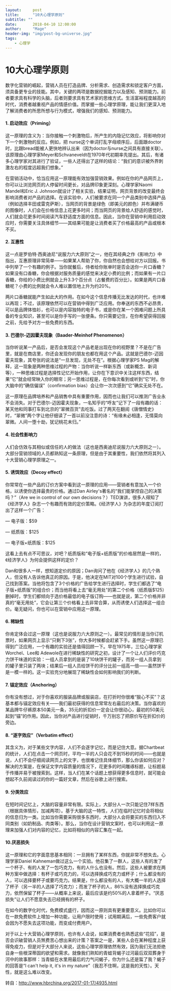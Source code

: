 ```yaml
---
layout:     post
title:      "10大心理学原则"
subtitle: ""
date:       2018-04-10 12:00:00
author:     "Mage"
header-img: "img/post-bg-universe.jpg"
tags:
    - 心理学
---
```


# 10大心理学原则
数字化营销的崛起，营销人员在打造品牌、分析需求、创造需求和锁定客户方面，须具备更专业的技能。其中，关键的两项是数据挖掘能力以及感知、预测能力。前者要求具有科学的头脑，后者则要求具有艺术家的思维方式。生活富裕程度越高的时代，消费者越重视产品的情感价值。而掌握一些心理学原理，能让我们更深入地了解消费者的所思所想与行为模式，增强我们的感知、预测能力。

#### 1.  启动效应（Priming）

这一原理的含义为：当你接触一个刺激物后，所产生的内隐记忆效应，将影响你对下一个刺激物的反应。例如，把 nurse这个单词打乱字母顺序后，后面跟doctor时，比跟bread能被人更快地辨认出来（因为doctor与nurse之间具有直接关联）。该原理由心理学家Meyer和Schvaneveldt在1970年代初期率先提出。其后，有诸多心理学家对其进行了验证，一些人还得出了这样的结论：“我们的意识被外界刺激左右的程度远超我们想象。”

在营销活动中，恰当应用这一原理能有效加强营销效果。例如在你的产品网页上，你可以让浏览网页的人停留时间更长，对品牌印象更深刻。心理学家Naomi Mandel和Eric J. Johnson就设计了相关实验，结果证明，网页背景的改变最终会影响消费者对产品的选择。在该实验中，人们被要求在同一个产品类别中选择产品（例如选择丰田或雷克萨斯），当网页的背景是绿色（即美元的颜色）并布满硬币的图像时，人们会在价格信息上花更多时间；而当网页的背景给人舒适的感觉时，人们就会花更多时间阅读汽车舒适度方面的信息。因此，当你在营销中利用启动效应时，你需要关注具体细节——其结果可能是让消费者买了价格最高的产品或根本不买。

#### 2.  互惠性

这一点是罗伯特·西奥迪尼“说服力六大原则”之一，他在其经典之作《影响力》中指出，互惠原理非常简单——如果某人帮助了你，你自然也会想给对方以回报。书中列举了一个有趣的例子。当你就餐后，侍者给你账单时是否会送你一片口香糖？如果没有口香糖，你会根据对服务质量的感觉来决定小费的比例；而如果有一片口香糖，你给的小费比例就会上升3.3个百分点（占餐费的百分比）。如果是两片口香糖呢？小费的比例就会令人难以置信地上升为约20%。

两片口香糖就能产生如此大的作用。在如今这个信息传播无比发达的时代，也许难以再现；不过，该原理依然可以在营销中得到广泛应用。你奉送的东西不必昂贵，可以是品牌体恤衫，也可以是内容独特的电子书，或是你在某一个困难问题上所具备的专业知识，甚至可以是你手写的一张便条。你只需要记住，在你希望获得回报之前，先给予对方一些免费的东西。

#### 3.  巴德尔-迈因霍夫现象（Baader-Meinhof Phenomenon）

当你听说某一产品后，是否会发现这个产品老是出现在你的视野里？不是在广告里，就是在商店里，你还会发现你的朋友也都在用这个产品。这就是巴德尔-迈因霍夫现象，其夸张的说法是“一旦发现，无处不在”。根据心理学家PS Mag的解释，这一现象是两种思维过程的产物：当你听说一样新东西（或新概念、新词等），一种思维过程是选择性记忆开始作用，让你在下意识中关注这样东西，结果“它”就会经常映入你的眼帘；另一思维过程是，在你每次看到或听到“它”时，你大脑中的“确信偏误”（confirmation bias）会让你一次次感到“它”确实无处不在。

这一原理在品牌培养和产品销售中具有重要作用，因而也让我们可以推测广告业永不会消失。对于巴德尔-迈因霍夫现象，一名知乎的“呼友”记下了一段有趣的话：某天他和同事打车到北京的“翠微百货”去吃饭。过了两天在翻阅《唐僧情史》时，“翠微”两个字让他仔细读了一首以前没注意的诗：“有缘未必相逢，无情莫向翠微。人间一堕十劫，犹记桃花未归。”

#### 4.  社会性影响力

人们会仿效与其相似或信任的人的做法（这也是西奥迪尼说服力六大原则之一）。大部分营销领域的人员都熟知这一条原理，但是由于其重要性，我们依然将其列入十大营销心理学原理之一。

#### 5.  诱饵效应（Decoy effect）

你常常在一些产品的订价方案中看到这一原理的应用——营销者有意加入一个价格，以诱使你选择最贵的价格。通过Dan Airley's著名的“我们能掌控自己的决策吗？”（Are we in control of our own decisions？）TED演讲，很多人得知了《经济学人》杂志一个有趣而有效的定价策略。《经济学人》为杂志的年度订阅打出了这样一个广告：

— 电子版：$59

— 纸质版：$125

— 电子版+纸质版：$125

这看上去有点不可思议，对吧？纸质版和“电子版+纸质版”的价格居然是一样的，《经济学人》为何会提供这样的定价？

Dan和很多人一样，想知道定价的原因；Dan询问了他在《经济学人》的几个熟人，但没有人告诉他真正的原因。于是，他决定在MIT对100个学生进行试验，自己找到答案。当他将包含了3个价格的广告给学生进行选择时，学生们都选了“电子版+纸质版”的组合价；而当他将看上去“毫无用处”的第二个价格（纸质版$125）删掉时，学生们都倾向于选价格最低的电子版订购——也就是说，第二个价格并非真的“毫无用处”，它会让第三个价格看上去非常合算，从而诱使人们选择这一组合价。毫无疑问，你也可以在营销中应用这一原理。

#### 6.  稀缺性

你肯定体会过这一原理（这也是说服力六大原则之一）。最常见的情形是当你订机票时，如果网页上显示“只剩下3张”，你大多时候都会赶紧下手。虽然这一原理已得到广泛应用，一个有趣的实验还是值得回顾一下。早在1975年，三位心理学家Worchel、Lee和 Adewole在进行稀缺性的研究之初，设计了一个让人们评价巧克力饼干味道的实验：一组人员拿到的是装了10块饼干的罐子，而另一组人员拿到的罐子里只装了两块；结果后一组人员给饼干的评分比前一组高一倍——虽然饼干是一模一样的。这一实验充分地展现了稀缺性会如何影响我们的判断。

#### 7.  锚定效应（Anchoring）

你有没有想过，对于你喜欢的服装品牌或服装店，在打折时你很难“狠心不买”？这基本都与锚定效应有关——我们最初获得的信息常常左右最后的决策。当你喜欢的某品牌牛仔裤原本50美元一条，35元的折扣价一定会让你很动心，最初的50美元起到“锚”的作用。因此，当你对产品进行促销时，千万别忘了把原价写在折扣价的旁边。

#### 8.  “逐字效应”（Verbatim effect）

其含义为，对于某些文字内容，人们不会逐字记忆，而是记住大意。据Chartbeat的统计，人们在点击一个网页时，平均一半的人只会花不到15秒的时间——也就是说，人们不会仔细阅读网页上的文字，也很难记住具体细节，那么你该如何应对？解决的方案是，在保证文字内容质量的情况下，花更多的时间雕琢标题，让标题易于传播并易于被搜索到。这样，当人们在某个话题上想获得更多信息时，就可能会想起不久前阅读过的你的一篇好文章，然后在谷歌上进行搜索。

#### 9.  分类效应

在短时间记忆上，大脑的容量非常有限。实际上，大部分人一次只能记住7样东西（根据具体情形，加减两项）。基于大脑的这一特性，人们在临时记忆时会将相似的信息归为一类。比如当你需要采购很多东西时，大部分人会将要买的东西归入不同类别（如奶制品、肉类等）。那么，当你在设计营销文案时，也可以利用这一原理来加强人们对内容的记忆，比如将相似的内容汇集在一起。

#### 10.厌恶损失

这一原理和它的字面意思基本相同：一旦拥有了某样东西，你就非常不想失去。心理学家Daniel Kahneman做过这么一个实验。他召集了一群人，这些人有的发了一个杯子、有的人发了一包巧克力，有的人什么也没有。然后，这些人被要求在两种方案中做选择：有杯子或巧克力的，可以选择换成巧克力或杯子；什么都没有的人，可以选择要杯子或要巧克力。结果是，什么都没有的人，有大概一半的人选择了杯子（另一半的人选择了巧克力）；而发了杯子的人，86%没有选择换成巧克力，依然保留了杯子——从概率上来说，最后应该是约50%的人拿着杯子。“厌恶损失”让人们不愿意失去已经拥有的杯子。

在如今的数字化时代，免费模式盛行，因而这一原则具有更重要意义。比如你可以在一款免费软件上增加一种功能，让用户限时使用；试用期满后，一些免费客户就会因为不愿失去这项功能，而变成付费用户。

对于以上十大营销心理学原则，也许有人会说，如果消费者也熟悉这些“花招”，是否会识破营销人员煞费苦心想出来的计策？答案之一是，某些人会在某种程度上获得免疫力，但是对于大部分人来说，这些心理学原理依然有效，因为我们无法拒绝自身一些根深蒂固的欲望和需求。就像我们熟知的青蛙背蝎子过河最后双双葬身于河中的故事那样：当青蛙在水里用最后的力气问蝎子，你为什么还是蜇了我？蝎子的回答是“I can't help it, it's in my nature”（我忍不住啊，这是我的天性）。天性，就是这么难以改变。

转自：http://www.hbrchina.org/2017-01-17/4935.html